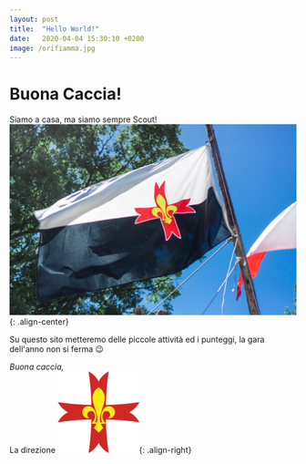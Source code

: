 ```yaml
---
layout: post
title:  "Hello World!"
date:   2020-04-04 15:30:10 +0200
image: /orifiamma.jpg
---
```

# Buona Caccia!

Siamo a casa, ma siamo sempre Scout!  
![orifiamma](/orifiamma.jpg){: .align-center}

Su questo sito metteremo delle piccole attività ed i punteggi, la gara dell'anno non si ferma 😉

*Buona caccia,* \
La direzione ![giglio](/giglio.png){: .align-right}
